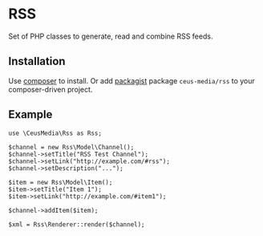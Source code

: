 # RSS

Set of PHP classes to generate, read and combine RSS feeds.

## Installation

Use [composer](http://getcomposer.org/) to install.
Or add [packagist](packagist.org) package <code>ceus-media/rss</code> to your composer-driven project.

## Example

```
use \CeusMedia\Rss as Rss;

$channel = new Rss\Model\Channel();
$channel->setTitle("RSS Test Channel");
$channel->setLink("http://example.com/#rss");
$channel->setDescription("...");

$item = new Rss\Model\Item();
$item->setTitle("Item 1");
$item->setLink("http://example.com/#item1");

$channel->addItem($item);
  
$xml = Rss\Renderer::render($channel);
```

